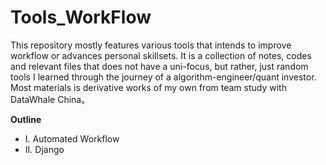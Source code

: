 # Tools_WorkFlow
This repository mostly features various tools that intends to improve workflow or advances personal skillsets. It is a collection of notes, codes and relevant files that does not have a uni-focus, but rather, just random tools I learned through the journey of a algorithm-engineer/quant investor. Most materials is derivative works of my own from team study with DataWhale China。 

**Outline**
- I. Automated Workflow
- II. Django
